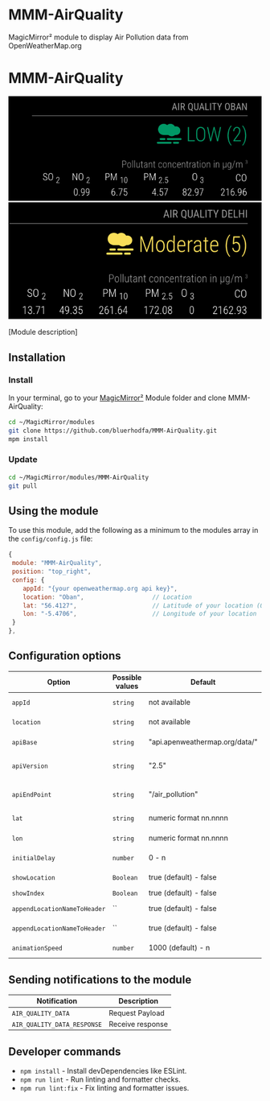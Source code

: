 # MMM-AirQuality
 MagicMirror² module to display Air Pollution data from OpenWeatherMap.org


# MMM-AirQuality

![Example of MMM-AirQuality](./AirQualityImage.png)
![with header location ](./AirQualityImage1.png)

[Module description]

## Installation

### Install

In your terminal, go to your [MagicMirror²][mm] Module folder and clone MMM-AirQuality:

```bash
cd ~/MagicMirror/modules
git clone https://github.com/bluerhodfa/MMM-AirQuality.git
mpm install
```

### Update

```bash
cd ~/MagicMirror/modules/MMM-AirQuality
git pull
```

## Using the module

To use this module, add the following as a minimum to the modules array in the `config/config.js` file:

```js
{
 module: "MMM-AirQuality",
 position: "top_right",
 config: {
    appId: "{your openweathermap.org api key}",
    location: "Oban",                   // Location
    lat: "56.4127",                     // Latitude of your location (Oban in this example)
    lon: "-5.4706",                     // Longitude of your location
 }
},
```

## Configuration options

Option|Possible values|Default|Description
------|------|------|-----------
`appId`|`string`|not available| openweathermap.org API key (required)
`location`|`string`|not available| location to show Air Quality Index values
`apiBase`|`string`|"api.apenweathermap.org/data/"| openweathermap.org base url (required)
`apiVersion`|`string`|"2.5"| openweathermap.org base url version (required)
`apiEndPoint`|`string`|"/air_pollution"| openweathermap.org base url endpoint (required)
`lat`|`string`|numeric format nn.nnnn| latitude of the location (Required)
`lon`|`string`|numeric format nn.nnnn| longitude of the location (Required)
`initialDelay`|`number`| 0 - n | delay before requesting data
`showLocation`|`Boolean`| true (default) - false | include location in header 
`showIndex`|`Boolean`| true (default) - false |  display AQI
`appendLocationNameToHeader`|``| true (default) - false |  display location in header 
`appendLocationNameToHeader`|``| true (default) - false |  display location in header 
`animationSpeed`|`number`| 1000 (default) - n |  module animation speed 
 
## Sending notifications to the module

Notification|Description
------|-----------
`AIR_QUALITY_DATA`| Request Payload 
`AIR_QUALITY_DATA_RESPONSE`| Receive response 

## Developer commands

- `npm install` - Install devDependencies like ESLint.
- `npm run lint` - Run linting and formatter checks.
- `npm run lint:fix` - Fix linting and formatter issues.

[mm]: https://github.com/MagicMirrorOrg/MagicMirror
